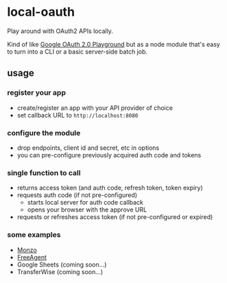 # local-oauth

Play around with OAuth2 APIs locally.

Kind of like [Google OAuth 2.0 Playground](https://developers.google.com/oauthplayground/) but as a node module that's easy to turn into a CLI or a basic server-side batch job.

## usage

### register your app
* create/register an app with your API provider of choice
* set callback URL to `http://localhost:8080`

### configure the module

* drop endpoints, client id and secret, etc in options
* you can pre-configure previously acquired auth code and tokens

### single function to call

* returns access token (and auth code, refresh token, token expiry)
* requests auth code (if not pre-configured)
    * starts local server for auth code callback
    * opens your browser with the approve URL
* requests or refreshes access token (if not pre-configured or expired)

### some examples

* [Monzo](examples/monzo.js)
* [FreeAgent](examples/freeagent.js)
* Google Sheets (coming soon...)
* TransferWise (coming soon...)
